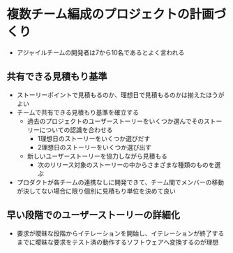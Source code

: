 # 複数チーム編成のプロジェクトの計画づくり

- アジャイルチームの開発者は7から10名であるとよく言われる

## 共有できる見積もり基準

- ストーリーポイントで見積もるのか、理想日で見積もるのかは揃えたほうがよい
- チームで共有できる見積もり基準を確立する
    - 過去のプロジェクトのユーザーストーリーをいくつか選んでそのストーリーについての認識を合わせる
        - 1理想日のストーリーをいくつか選びだす
        - 2理想日のストーリーをいくつか選び出す
    - 新しいユーザーストーリーを協力しながら見積もる
        - 次のリリース対象のストーリーの中からさまざまな種類のものを選ぶ
- プロダクトが各チームの連携なしに開発できて、チーム間でメンバーの移動が決してない場合に限り個別に見積もり単位を決めて良い

## 早い段階でのユーザーストーリーの詳細化

- 要求が曖昧な段階からイテレーションを開始し、イテレーションが終了するまでに曖昧な要求をテスト済の動作するソフトウェアへ変換するのが理想

